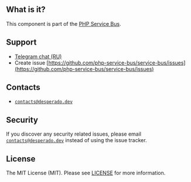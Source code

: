 ## What is it?
This component is part of the [PHP Service Bus](https://github.com/php-service-bus/service-bus). 

## Support
* [Telegram chat (RU)](https://t.me/php_service_bus)
* Create issue [https://github.com/php-service-bus/service-bus/issues](https://github.com/php-service-bus/service-bus/issues)

## Contacts
* [`contacts@desperado.dev`](mailto:contacts@desperado.dev)

## Security

If you discover any security related issues, please email [`contacts@desperado.dev`](mailto:contacts@desperado.dev) instead of using the issue tracker.

## License

The MIT License (MIT). Please see [LICENSE](LICENSE) for more information.
